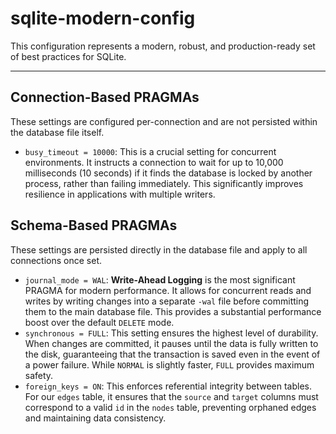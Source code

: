 # sqlite-modern-config

This configuration represents a modern, robust, and production-ready set of best practices for SQLite.

---

## Connection-Based PRAGMAs

These settings are configured per-connection and are not persisted within the database file itself.

- `busy_timeout = 10000`: This is a crucial setting for concurrent environments. It instructs a connection to wait for up to 10,000 milliseconds (10 seconds) if it finds the database is locked by another process, rather than failing immediately. This significantly improves resilience in applications with multiple writers.

## Schema-Based PRAGMAs

These settings are persisted directly in the database file and apply to all connections once set.

- `journal_mode = WAL`: **Write-Ahead Logging** is the most significant PRAGMA for modern performance. It allows for concurrent reads and writes by writing changes into a separate `-wal` file before committing them to the main database file. This provides a substantial performance boost over the default `DELETE` mode.
- `synchronous = FULL`: This setting ensures the highest level of durability. When changes are committed, it pauses until the data is fully written to the disk, guaranteeing that the transaction is saved even in the event of a power failure. While `NORMAL` is slightly faster, `FULL` provides maximum safety.
- `foreign_keys = ON`: This enforces referential integrity between tables. For our `edges` table, it ensures that the `source` and `target` columns must correspond to a valid `id` in the `nodes` table, preventing orphaned edges and maintaining data consistency.
